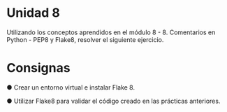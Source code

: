 # Unidad 8

Utilizando los conceptos aprendidos en el módulo 8 - 8. Comentarios
en Python - PEP8 y Flake8, resolver el siguiente ejercicio.

# Consignas

● Crear un entorno virtual e instalar Flake 8.

● Utilizar Flake8 para validar el código creado en las prácticas anteriores.